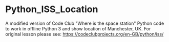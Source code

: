 # Python_ISS_Location
A modified version of Code Club "Where is the space station" Python code to work in offline Python 3 and show location of Manchester, UK. For original lesson please see:
https://codeclubprojects.org/en-GB/python/iss/
